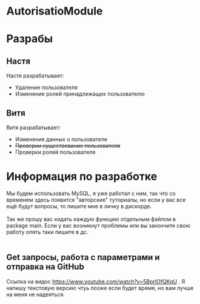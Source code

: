 # AutorisatioModule
# Разрабы
## Настя
Настя разрабатывает:<br>
- Удаление пользователя<br>
- Изменение ролей принадлежащих пользователю<br>
## Витя
Витя разрабатывает:<br>
- Изменения данных о пользователе<br>
- ~~Проверки существование пользователя~~<br>
- Проверки ролей пользователя<br>

# Информация по разработке
  Мы будем использовать MySQL, я уже работал с ним, так что со временем здесь появится "авторские" туториалы, но если у вас все ещё будут вопросы, то пишите мне в личку в дискорде.<br><br>
  Так же прошу вас кидать каждую функцию отдельным файлом в package main. Если у вас возникнут проблемы или вы закончите свою работу опять таки пишите в дс.
  <br><br>
## Get запросы, работа с параметрами и отправка на GitHub
Ссылка на видос https://www.youtube.com/watch?v=5BprlOfQKqU . Я напишу текстовую версию чтуь позже если будет время, но вам лучше на меня не надеяться.
